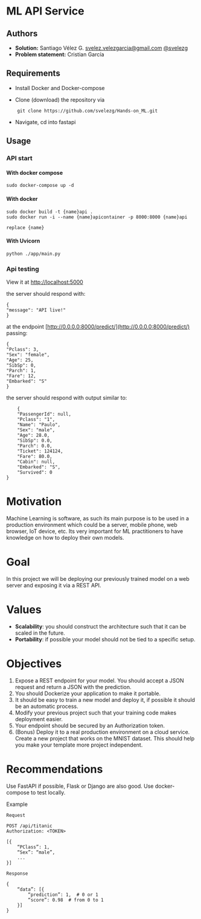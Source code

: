 # ML API Service

## Authors
* **Solution:** Santiago Vélez G. [svelez.velezgarcia@gmail.com](svelez.velezgarcia@gmail.com) [@svelezg](https://github.com/svelezg)
* **Problem statement:** Cristian García



## Requirements
* Install Docker and Docker-compose

* Clone (download) the repository via 
``` 
    git clone https://github.com/svelezg/Hands-on_ML.git
```
* Navigate, cd into fastapi


## Usage

### API start
#### With docker compose
    sudo docker-compose up -d
    
#### With docker
    sudo docker build -t {name}api .
    sudo docker run -i --name {name}apicontainer -p 8000:8000 {name}api
    
    replace {name}
    
#### With Uvicorn
    python ./app/main.py


### Api testing

View it at [http://localhost:5000]([http://localhost:8000])

the server should respond with:

    {
    "message": "API live!"
    }

at the endpoint [http://0.0.0.0:8000/predict/](http://0.0.0.0:8000/predict/)
passing:
 
    {
    "Pclass": 3,  
    "Sex": "female",
    "Age": 25,
    "SibSp": 0,
    "Parch": 1,
    "Fare": 12,
    "Embarked": "S"
    }


the server should respond with output similar to:
```
    {
    "PassengerId": null,
    "Pclass": "1",
    "Name": "Paulo",
    "Sex": "male",
    "Age": 28.0,
    "SibSp": 0.0,
    "Parch": 0.0,
    "Ticket": 124124,
    "Fare": 80.0,
    "Cabin": null,
    "Embarked": "S",
    "Survived": 0
}
```



# Motivation
Machine Learning is software, as such its main purpose is to be used in a production environment which could be a server, mobile phone, web browser, IoT device, etc. Its very important for ML practitioners to have knowledge on how to deploy their own models.

# Goal
In this project we will be deploying our previously trained model on a web server and exposing it via a REST API. 

# Values
* **Scalability**: you should construct the architecture such that it can be scaled in the future.
* **Portability**: if possible your model should not be tied to a specific setup.

# Objectives
1. Expose a REST endpoint for your model. You should accept a JSON request and return a JSON with the prediction.
2. You should Dockerize your application to make it portable.
3. It should be easy to train a new model and deploy it, if possible it should be an automatic process.
4. Modify your previous project such that your training code makes deployment easier.
5. Your endpoint should be secured by an Authorization token.
6. (Bonus) Deploy it to a real production environment on a cloud service.
Create a new project that works on the MNIST dataset. This should help you make your template more project independent.

# Recommendations
Use FastAPI if possible, Flask or Django are also good.
Use docker-compose to test locally.


Example
```
Request

POST /api/titanic
Authorization: <TOKEN>

[{
    “PClass”: 1,
    “Sex”: “male”,
    ...
}]

Response

{
    “data”: [{
        “prediction”: 1,  # 0 or 1
        “score”: 0.98  # from 0 to 1
    }]
}
```